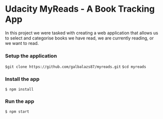 # Udacity MyReads - A Book Tracking App

In this project we were tasked with creating a web application that allows us to select and categorise books we have read, we are currently reading, or we want to read.

### Setup the application

`$git clone https://github.com/galbalazs87/myreads.git`
`$cd myreads`

### Install the app

`$ npm install`

### Run the app

`$ npm start`

